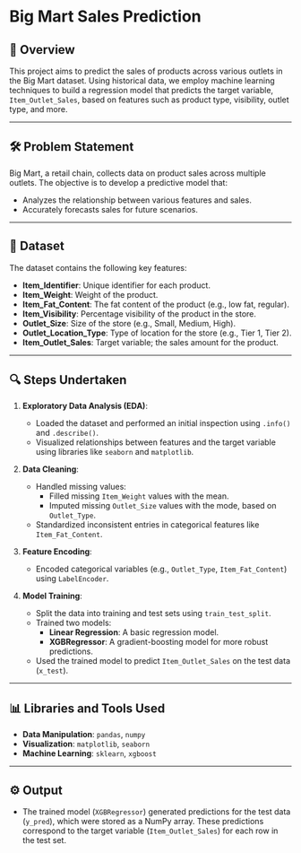 # Big Mart Sales Prediction

## 📖 Overview
This project aims to predict the sales of products across various outlets in the Big Mart dataset. Using historical data, we employ machine learning techniques to build a regression model that predicts the target variable, `Item_Outlet_Sales`, based on features such as product type, visibility, outlet type, and more.

---

## 🛠️ Problem Statement
Big Mart, a retail chain, collects data on product sales across multiple outlets. The objective is to develop a predictive model that:
- Analyzes the relationship between various features and sales.
- Accurately forecasts sales for future scenarios.

---

## 📝 Dataset
The dataset contains the following key features:
- **Item_Identifier**: Unique identifier for each product.
- **Item_Weight**: Weight of the product.
- **Item_Fat_Content**: The fat content of the product (e.g., low fat, regular).
- **Item_Visibility**: Percentage visibility of the product in the store.
- **Outlet_Size**: Size of the store (e.g., Small, Medium, High).
- **Outlet_Location_Type**: Type of location for the store (e.g., Tier 1, Tier 2).
- **Item_Outlet_Sales**: Target variable; the sales amount for the product.

---

## 🔍 Steps Undertaken
1. **Exploratory Data Analysis (EDA)**:
   - Loaded the dataset and performed an initial inspection using `.info()` and `.describe()`.
   - Visualized relationships between features and the target variable using libraries like `seaborn` and `matplotlib`.

2. **Data Cleaning**:
   - Handled missing values:
     - Filled missing `Item_Weight` values with the mean.
     - Imputed missing `Outlet_Size` values with the mode, based on `Outlet_Type`.
   - Standardized inconsistent entries in categorical features like `Item_Fat_Content`.

3. **Feature Encoding**:
   - Encoded categorical variables (e.g., `Outlet_Type`, `Item_Fat_Content`) using `LabelEncoder`.

4. **Model Training**:
   - Split the data into training and test sets using `train_test_split`.
   - Trained two models:
     - **Linear Regression**: A basic regression model.
     - **XGBRegressor**: A gradient-boosting model for more robust predictions.
   - Used the trained model to predict `Item_Outlet_Sales` on the test data (`x_test`).

---

## 📊 Libraries and Tools Used
- **Data Manipulation**: `pandas`, `numpy`
- **Visualization**: `matplotlib`, `seaborn`
- **Machine Learning**: `sklearn`, `xgboost`

---

## ⚙️ Output
- The trained model (`XGBRegressor`) generated predictions for the test data (`y_pred`), which were stored as a NumPy array. These predictions correspond to the target variable (`Item_Outlet_Sales`) for each row in the test set.
